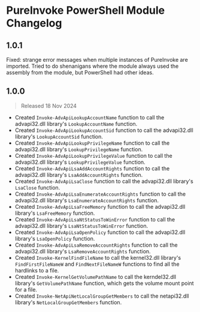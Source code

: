 
# PureInvoke PowerShell Module Changelog

## 1.0.1

Fixed: strange error messages when multiple instances of PureInvoke are imported. Tried to do shenanigans where the
module always used the assembly from the module, but PowerShell had other ideas.

## 1.0.0

> Released 18 Nov 2024

* Created `Invoke-AdvApiLookupAccountName` function to call the advapi32.dll library's `LookupAccountName` function.
* Created `Invoke-AdvApiLookupAccountSid` function to call the advapi32.dll library's `LookupAccountSid` function.
* Created `Invoke-AdvApiLookupPrivilegeName` function to call the advapi32.dll library's `LookupPrivilegeName` function.
* Created `Invoke-AdvApiLookupPrivilegeValue` function to call the advapi32.dll library's `LookupPrivilegeValue`
  function.
* Created `Invoke-AdvApiLsaAddAccountRights` function to call the advapi32.dll library's `LsaAddAccountRights` function.
* Created `Invoke-AdvApiLsaClose` function to call the advapi32.dll library's `LsaClose` function.
* Created `Invoke-AdvApiLsaEnumerateAccountRights` function to call the advapi32.dll library's
  `LsaEnumerateAccountRights` function.
* Created `Invoke-AdvApiLsaFreeMemory` function to call the advapi32.dll library's `LsaFreeMemory` function.
* Created `Invoke-AdvApiLsaNtStatusToWinError` function to call the advapi32.dll library's `LsaNtStatusToWinError`
  function.
* Created `Invoke-AdvApiLsaOpenPolicy` function to call the advapi32.dll library's `LsaOpenPolicy` function.
* Created `Invoke-AdvApiLsaRemoveAccountRights` function to call the advapi32.dll library's `LsaRemoveAccountRights`
  function.
* Created `Invoke-KernelFindFileName` to call the kernel32.dll library's `FindFirstFileNameW` and `FindNextFileNameW`
  functions to find all the hardlinks to a file.
* Created `Invoke-KernelGetVolumePathName` to call the kerndel32.dll library's `GetVolumePathName` function, which gets
  the volume mount point for a file.
* Created `Invoke-NetApiNetLocalGroupGetMembers` to call the netapi32.dll library's `NetLocalGroupGetMembers` function.

